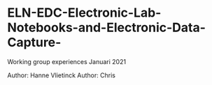 # ELN-EDC-Electronic-Lab-Notebooks-and-Electronic-Data-Capture-
Working group experiences Januari 2021

Author: Hanne Vlietinck
Author: Chris
